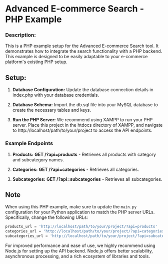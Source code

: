 # Advanced E-commerce Search - PHP Example

### Description:

This is a PHP example setup for the Advanced E-commerce Search tool. It demonstrates how to integrate the search functionality with a PHP backend. This example is designed to be easily adaptable to your e-commerce platform's existing PHP setup.

## Setup:

1. **Database Configuration:**
   Update the database connection details in index.php with your database credentials.

2. **Database Schema:**
   Import the db.sql file into your MySQL database to create the necessary tables and keys.

3. **Run the PHP Server:**
   We recommend using XAMPP to run your PHP server. Place this project in the htdocs directory of XAMPP, and navigate to http://localhost/path/to/your/project to access the API endpoints.

### Example Endpoints

1. **Products:**
   **GET /?api=products** - Retrieves all products with category and subcategory names.

2. **Categories:**
   **GET /?api=categories** - Retrieves all categories.

3. **Subcategories:**
   **GET /?api=subcategories** - Retrieves all subcategories.

## Note

When using this PHP example, make sure to update the `main.py` configuration for your Python application to match the PHP server URLs. Specifically, change the following URLs:

```python
products_url = 'http://localhost/path/to/your/project/?api=products'
categories_url = 'http://localhost/path/to/your/project/?api=categories'
subcategories_url = 'http://localhost/path/to/your/project/?api=subcategories'
```

For improved performance and ease of use, we highly recommend using Node.js for setting up the API backend. Node.js offers better scalability, asynchronous processing, and a rich ecosystem of libraries and tools.
